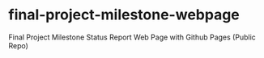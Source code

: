 # final-project-milestone-webpage
Final Project Milestone Status Report Web Page with Github Pages (Public Repo)

